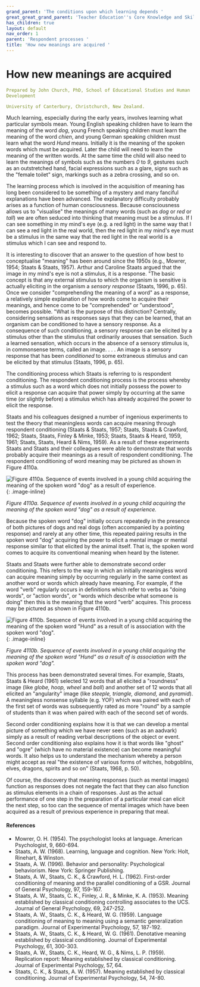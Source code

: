 ```yaml
---
grand_parent: 'The conditions upon which learning depends '
great_great_grand_parent: 'Teacher Education''s Core Knowledge and Skills.'
has_children: true
layout: default
nav_order: 1
parent: 'Respondent processes '
title: 'How new meanings are acquired '
---
```

# How new meanings are acquired


```yaml
Prepared by John Church, PhD, School of Educational Studies and Human
Development

University of Canterbury, Christchurch, New Zealand.
```


Much learning, especially during the early years, involves learning what
particular symbols mean. Young English speaking children have to learn
the meaning of the word *dog*, young French speaking children must learn
the meaning of the word *chien*, and young German speaking children must
learn what the word *Hund* means. Initially it is the meaning of the
spoken words which must be acquired. Later the child will need to learn
the meaning of the written words. At the same time the child will also
need to learn the meanings of symbols such as the numbers *0* to *9*,
gestures such as an outstretched hand, facial expressions such as a
glare, signs such as the "female toilet" sign, markings such as a zebra
crossing, and so on.

The learning process which is involved in the acquisition of meaning has
long been considered to be something of a mystery and many fanciful
explanations have been advanced. The explanatory difficulty probably
arises as a function of human consciousness. Because consciousness
allows us to "visualise" the meanings of many words (such as *dog* or
*red* or *tall*) we are often seduced into thinking that meaning must be
a stimulus. If I can see something in my mind's eye (e.g. a red light)
in the same way that I can see a red light in the real world, then the
red light in my mind's eye must be a stimulus in the same way that the
red light in the real world is a stimulus which I can see and respond
to.

It is interesting to discover that an answer to the question of how best
to conceptualise "meaning" has been around since the 1950s (e.g.,
Mowrer, 1954; Staats & Staats, 1957). Arthur and Caroline Staats argued
that the image in my mind's eye is not a stimulus, it is a response.
"The basic concept is that any external stimulus to which the organism
is sensitive is actually eliciting in the organism a *sensory response*
(Staats, 1996, p. 65). Once we consider "comprehending the meaning of a
word" as a response, a relatively simple explanation of how words come
to acquire their meanings, and hence come to be "comprehended" or
"understood", becomes possible. "What is the purpose of this
distinction? Centrally, considering sensations as responses says that
they can be learned, that an organism can be conditioned to have a
sensory response. As a consequence of such conditioning, a sensory
response can be elicited by a stimulus other than the stimulus that
ordinarily arouses that sensation. Such a learned sensation, which
occurs in the absence of a sensory stimulus is, in commonsense terms,
called an image. . . . An image is a sensory response that has been
*conditioned* to some extraneous stimulus and can be elicited by that
stimulus (Staats, 1996, p. 65).

The conditioning process which Staats is referring to is respondent
conditioning. The respondent conditioning process is the process whereby
a stimulus such as a word which does not initially possess the power to
elicit a response can acquire that power simply by occurring at the same
time (or slightly before) a stimulus which has already acquired the
power to elicit the response.

Staats and his colleagues designed a number of ingenious experiments to
test the theory that meaningless words can acquire meaning through
respondent conditioning (Staats & Staats, 1957; Staats, Staats &
Crawford, 1962; Staats, Staats, Finley & Minke, 1953; Staats, Staats &
Heard, 1959, 1961; Staats, Staats, Heard & Nims, 1959). As a result of
these experiments Staats and Staats and their colleagues were able to
demonstrate that words probably acquire their meanings as a result of
respondent conditioning. The respondent conditioning of word meaning may
be pictured as shown in Figure 4110a.

![Figure 4110a. Sequence of events involved in a young child acquiring
the meaning of the spoken word "dog" as a result of
experience.](../../../../../assets/images/Figure4110a.png "Figure 4110a. Sequence of events involved in a young child acquiring the meaning of the spoken word “dog” as a result of experience."){: .image-inline}

*Figure 4110a. Sequence of events involved in a young child acquiring
the meaning of the spoken word "dog" as a result of experience.*

Because the spoken word "dog" initially occurs repeatedly in the
presence of both pictures of dogs and real dogs (often accompanied by a
pointing response) and rarely at any other time, this repeated pairing
results in the spoken word "dog" acquiring the power to elicit a mental
image or mental response similar to that elicited by the animal itself.
That is, the spoken word comes to acquire its conventional meaning when
heard by the listener.

Staats and Staats were further able to demonstrate second order
conditioning. This refers to the way in which an initially meaningless
word can acquire meaning simply by occurring regularly in the same
context as another word or words which already have meaning. For
example, if the word "verb" regularly occurs in definitions which refer
to verbs as "doing words", or "action words", or "words which describe
what someone is doing" then this is the meaning that the word "verb"
acquires. This process may be pictured as shown in Figure 4110b.

![Figure 4110b. Sequence of events involved in a young child acquiring
the meaning of the spoken word "Hund" as a result of is association with
the spoken word
"dog".](../../../../../assets/images/Figure4110b.png "Figure 4110b. Sequence of events involved in a young child acquiring the meaning of the spoken word “Hund” as a result of is association with the spoken word “dog”."){: .image-inline}

*Figure 4110b. Sequence of events involved in a young child acquiring
the meaning of the spoken word "Hund" as a result of is association with
the spoken word "dog".*

This process has been demonstrated several times. For example, Staats,
Staats & Heard (1961) selected 12 words that all elicited a "roundness"
image (like *globe, hoop, wheel* and *ball*) and another set of 12 words
that all elicited an "angularity" image (like *steeple, triangle,
diamond,* and *pyramid*). A meaningless nonsense syllable (e.g. YOF)
which was paired with each of the first set of words was subsequently
rated as more "round" by a sample of students than it was when paired
with each of the second set of words.

Second order conditioning explains how it is that we can develop a
mental picture of something which we have never seen (such as an
aadvark) simply as a result of reading verbal descriptions of the object
or event. Second order conditioning also explains how it is that words
like "ghost" and "ogre" (which have no material existence) can become
meaningful words. It also helps us to understand the mechanism whereby a
person might accept as real "the existence of various forms of witches,
hobgoblins, elves, dragons, spirits and so on" (Staats, 1968, p. 50).

Of course, the discovery that meaning responses (such as mental images)
function as responses does not negate the fact that they can also
function as stimulus elements in a chain of responses. Just as the
actual performance of one step in the preparation of a particular meal
can elicit the next step, so too can the sequence of mental images which
have been acquired as a result of previous experience in preparing that
meal.


#### References

-   Mowrer, O. H. (1954). The psychologist looks at language. American
    Psychologist, 9, 660-694.
-   Staats, A. W. (1968). Learning, language and cognition. New York:
    Holt, Rinehart, & Winston.
-   Staats, A. W. (1996). Behavior and personality: Psychological
    behaviorism. New York: Springer Publishing.
-   Staats, A. W., Staats, C. K., & Crawford, H. L. (1962). First-order
    conditioning of meaning and the parallel conditioning of a GSR.
    Journal of General Psychology, 97, 159-167.
-   Staats, A. W., Staats, C. K., Finley, J. R., & Minke, K. A. (1953).
    Meaning established by classical conditioning controlling associates
    to the UCS. Journal of General Psychology, 69, 247-252.
-   Staats, A. W., Staats, C. K., & Heard, W. G. (1959). Language
    conditioning of meaning to meaning using a semantic generalization
    paradigm. Journal of Experimental Psychology, 57, 187-192.
-   Staats, A. W., Staats, C. K., & Heard, W. G. (1961). Denotative
    meaning established by classical conditioning. Journal of
    Experimental Psychology, 61, 300-303.
-   Staats, A. W., Staats, C. K., Heard, W. G., & Nims, L. P. (1959).
    Replication report: Meaning established by classical conditioning.
    Journal of Experimental Psychology, 57, 64.
-   Staats, C. K., & Staats, A. W. (1957). Meaning established by
    classical conditioning. Journal of Experimental Psychology, 54,
    74-80.
